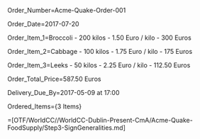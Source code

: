 Order_Number=Acme-Quake-Order-001
 
Order_Date=2017-07-20

Order_Item_1=Broccoli - 200 kilos - 1.50 Euro / kilo - 300 Euros
 
Order_Item_2=Cabbage - 100 kilos - 1.75 Euro / kilo - 175 Euros

Order_Item_3=Leeks - 50 kilos - 2.25 Euro / kilo - 112.50 Euros
 
Order_Total_Price=587.50 Euros
 
Delivery_Due_By=<span class="param">2017-05-09 at 17:00</a>

Ordered_Items={3 Items}
 
=[OTF/WorldCC//WorldCC-Dublin-Present-CmA/Acme-Quake-FoodSupply/Step3-SignGeneralities.md]